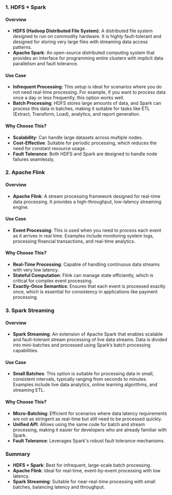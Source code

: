 ### 1. HDFS + Spark

#### Overview

- **HDFS (Hadoop Distributed File System)**: A distributed file system designed to run on commodity hardware. It is highly fault-tolerant and designed for storing very large files with streaming data access patterns.
- **Apache Spark**: An open-source distributed computing system that provides an interface for programming entire clusters with implicit data parallelism and fault tolerance.

#### Use Case

- **Infrequent Processing**: This setup is ideal for scenarios where you do not need real-time processing. For example, if you want to process data once a day or less frequently, this option works well.
- **Batch Processing**: HDFS stores large amounts of data, and Spark can process this data in batches, making it suitable for tasks like ETL (Extract, Transform, Load), analytics, and report generation.

#### Why Choose This?

- **Scalability**: Can handle large datasets across multiple nodes.
- **Cost-Effective**: Suitable for periodic processing, which reduces the need for constant resource usage.
- **Fault Tolerance**: Both HDFS and Spark are designed to handle node failures seamlessly.

### 2. Apache Flink

#### Overview

- **Apache Flink**: A stream processing framework designed for real-time data processing. It provides a high-throughput, low-latency streaming engine.

#### Use Case

- **Event Processing**: This is used when you need to process each event as it arrives in real time. Examples include monitoring system logs, processing financial transactions, and real-time analytics.

#### Why Choose This?

- **Real-Time Processing**: Capable of handling continuous data streams with very low latency.
- **Stateful Computation**: Flink can manage state efficiently, which is critical for complex event processing.
- **Exactly-Once Semantics**: Ensures that each event is processed exactly once, which is essential for consistency in applications like payment processing.

### 3. Spark Streaming

#### Overview

- **Spark Streaming**: An extension of Apache Spark that enables scalable and fault-tolerant stream processing of live data streams. Data is divided into mini-batches and processed using Spark’s batch processing capabilities.

#### Use Case

- **Small Batches**: This option is suitable for processing data in small, consistent intervals, typically ranging from seconds to minutes. Examples include live data analytics, online learning algorithms, and streaming ETL.

#### Why Choose This?

- **Micro-Batching**: Efficient for scenarios where data latency requirements are not as stringent as real-time but still need to be processed quickly.
- **Unified API**: Allows using the same code for batch and stream processing, making it easier for developers who are already familiar with Spark.
- **Fault Tolerance**: Leverages Spark's robust fault tolerance mechanisms.

### Summary

- **HDFS + Spark**: Best for infrequent, large-scale batch processing.
- **Apache Flink**: Ideal for real-time, event-by-event processing with low latency.
- **Spark Streaming**: Suitable for near-real-time processing with small batches, balancing latency and throughput.